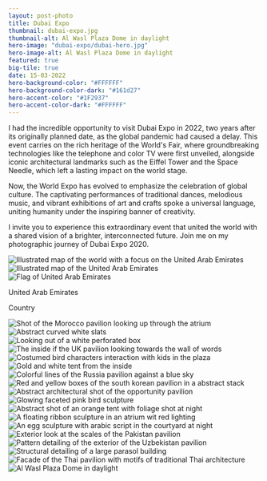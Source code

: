 ```yaml
---
layout: post-photo
title: Dubai Expo
thumbnail: dubai-expo.jpg
thumbnail-alt: Al Wasl Plaza Dome in daylight
hero-image: "dubai-expo/dubai-hero.jpg"
hero-image-alt: Al Wasl Plaza Dome in daylight
featured: true
big-tile: true
date: 15-03-2022
hero-background-color: "#FFFFFF"
hero-background-color-dark: "#161d27"
hero-accent-color: "#1F2937"
hero-accent-color-dark: "#FFFFFF"
---
```


I had the incredible opportunity to visit Dubai Expo in 2022, two years after its originally planned date, as the global pandemic had caused a delay. This event carries on the rich heritage of the World's Fair, where groundbreaking technologies like the telephone and color TV were first unveiled, alongside iconic architectural landmarks such as the Eiffel Tower and the Space Needle, which left a lasting impact on the world stage.

Now, the World Expo has evolved to emphasize the celebration of global culture. The captivating performances of traditional dances, melodious music, and vibrant exhibitions of art and crafts spoke a universal language, uniting humanity under the inspiring banner of creativity.

I invite you to experience this extraordinary event that united the world with a shared vision of a brighter, interconnected future. Join me on my photographic journey of Dubai Expo 2020.


<!-- TODO should this be a component?? -->
<div class="grid-x grid-padding-x grid-margin-y">
  <div class="grid-x cell">
    <div class="map-container cell grid-x">
      <img class="map" src="../img/photography/dubai/worldmap-dubai.svg" alt="Illustrated map of the world with a focus on the United Arab Emirates">
      <div class="detail cell small-12 medium-shrink">
        <div class="detailed-map cell">
          <img src="../img/photography/dubai/mapdetail-dubai.svg" alt="Illustrated map of the United Arab Emirates">
        </div>
        <div class="detail-footer cell grid-x align-middle">
          <div class="cell small-2 medium-shrink flag-wrapper">
            <img src="../img/photography/flags/uae.svg" alt="Flag of United Arab Emirates">
          </div>
          <div class="cell shrink text-wrapper">
            <p class="country-name">United Arab Emirates</p>
            <p class="country-label">Country</p>
          </div>
        </div>
      </div>
    </div>
  </div>
</div>

<div class="grid-x grid-padding-x grid-margin-y">
  <div class="cell">
    <img src="../img/photography/dubai-expo/marrocco-pavilion.jpg" alt="Shot of the Morocco pavilion looking up through the atrium">
  </div>
  <div class="cell" style="display: flex; flex: calc(1000/667);">
    <img src="../img/photography/dubai-expo/white-slats.jpg" alt="Abstract curved white slats">
  </div>
  <div class="cell" style="display: flex; flex: calc(667/1000);">
    <img src="../img/photography/dubai-expo/white-cube.jpg" alt="Looking out of a white perforated box">
  </div>
  <div class="cell">
    <img src="../img/photography/dubai-expo/uk-inside.jpg" alt="The inside if the UK pavilion looking towards the wall of words">
  </div>
  <div class="cell">
    <img src="../img/photography/dubai-expo/blue-bird.jpg" alt="Costumed bird characters interaction with kids in the plaza">
  </div>
  <div class="cell">
    <img src="../img/photography/dubai-expo/gold-tent.jpg" alt="Gold and white tent from the inside">
  </div>
  <div class="cell medium-6">
    <img src="../img/photography/dubai-expo/russia-lines.jpg" alt="Colorful lines of the Russia pavilion against a blue sky">
  </div>
  <div class="cell medium-6">
    <img src="../img/photography/dubai-expo/korea-cubes.jpg" alt="Red and yellow boxes of the south korean pavilion in a abstract stack">
  </div>
  <div class="cell">
    <img src="../img/photography/dubai-expo/opportunity-pavilion.jpg" alt="Abstract architectural shot of the opportunity pavilion">
  </div>
  <div class="cell">
    <img src="../img/photography/dubai-expo/pink-bird.jpg" alt="Glowing faceted pink bird sculpture">
  </div>
  <div class="cell">
    <img src="../img/photography/dubai-expo/orange-tent.jpg" alt="Abstract shot of an orange tent with foliage shot at night">
  </div>
  <div class="cell medium-6">
    <img src="../img/photography/dubai-expo/red-ribbon.jpg" alt="A floating ribbon sculpture in an atrium wit red lighting">
  </div>
  <div class="cell medium-6">
    <img src="../img/photography/dubai-expo/egg.jpg" alt="An egg sculpture with arabic script in the courtyard at night">
  </div>
  <div class="cell">
    <img src="../img/photography/dubai-expo/pakistan-scales.jpg" alt="Exterior look at the scales of the Pakistan pavilion">
  </div>
  <div class="cell">
    <img src="../img/photography/dubai-expo/uzbekistan-pattern.jpg" alt="Pattern detailing of the exterior of the Uzbekistan pavilion">
  </div>
  <div class="cell">
    <img src="../img/photography/dubai-expo/parasol-structure.jpg" alt="Structural detailing of a large parasol building">
  </div>
  <div class="cell">
    <img src="../img/photography/dubai-expo/thai-pavilion.jpg" alt="Facade of the Thai pavilion with motifs of traditional Thai architecture">
  </div>
  <div class="cell">
    <img src="../img/photography/dubai-expo/center-dome.jpg" alt="Al Wasl Plaza Dome in daylight">
  </div>
</div>